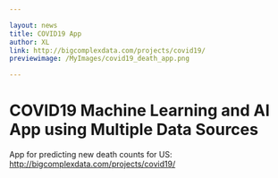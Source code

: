 ```yaml
---

layout: news
title: COVID19 App
author: XL
link: http://bigcomplexdata.com/projects/covid19/
previewimage: /MyImages/covid19_death_app.png

---
```

# COVID19 Machine Learning and AI App using Multiple Data Sources

App for predicting new death counts for US: http://bigcomplexdata.com/projects/covid19/